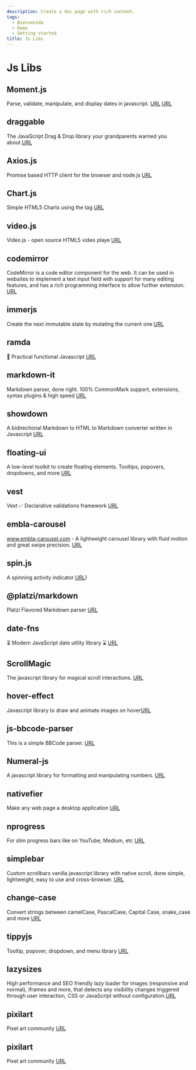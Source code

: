 ```yaml
---
description: Create a doc page with rich content.
tags:
  - Bienvenida
  - Demo
  - Getting started
title: Js Libs
---
```


# Js Libs

## Moment.js

Parse, validate, manipulate, and display dates in javascript. [URL](https://momentjs.com/)
[URL](https://github.com/moment/moment/)

## draggable

The JavaScript Drag & Drop library your grandparents warned you about.[URL](https://github.com/Shopify/draggable)

## Axios.js

Promise based HTTP client for the browser and node.js [URL](https://github.com/axios/axios)

## Chart.js

Simple HTML5 Charts using the <canvas/> tag [URL](https://github.com/chartjs/Chart.js)

## video.js

Video.js - open source HTML5 video playe [URL](https://github.com/videojs/video.js)

## codemirror

CodeMirror is a code editor component for the web. It can be used in websites to implement a text input field with support for many editing features, and has a rich programming interface to allow further extension. [URL](https://codemirror.net/)

## immerjs

Create the next immutable state by mutating the current one [URL](https://github.com/immerjs/immer)

## ramda

🐏 Practical functional Javascript [URL](https://github.com/ramda/ramda)

## markdown-it

Markdown parser, done right. 100% CommonMark support, extensions, syntax plugins & high speed [URL](https://github.com/markdown-it/markdown-it)

## showdown

A bidirectional Markdown to HTML to Markdown converter written in Javascript [URL](https://github.com/showdownjs/showdown)

## floating-ui

A low-level toolkit to create floating elements. Tooltips, popovers, dropdowns, and more [URL](https://github.com/floating-ui/floating-ui)

## vest

Vest ✅ Declarative validations framework [URL](https://github.com/ealush/vest)

## embla-carousel

www.embla-carousel.com - A lightweight carousel library with fluid motion and great swipe precision. [URL](https://github.com/davidjerleke/embla-carousel)

## spin.js

A spinning activity indicator [URL](https://github.com/fgnass/spin.js))

## @platzi/markdown

Platzi Flavored Markdown parser [URL](https://github.com/PlatziDev/markdown)

## date-fns

⏳ Modern JavaScript date utility library ⌛️ [URL](https://github.com/date-fns/date-fns)

## ScrollMagic

The javascript library for magical scroll interactions. [URL](https://github.com/janpaepke/ScrollMagic)

## hover-effect

Javascript library to draw and animate images on hover[URL](https://github.com/robin-dela/hover-effect)

## js-bbcode-parser

This is a simple BBCode parser. [URL](https://github.com/DasRed/js-bbcode-parser)

## Numeral-js

A javascript library for formatting and manipulating numbers. [URL](https://github.com/adamwdraper/Numeral-js)

## nativefier

Make any web page a desktop application [URL](https://github.com/nativefier/nativefier)

## nprogress

For slim progress bars like on YouTube, Medium, etc [URL](https://github.com/rstacruz/nprogress)

## simplebar

Custom scrollbars vanilla javascript library with native scroll, done simple, lightweight, easy to use and cross-browser. [URL](https://github.com/Grsmto/simplebar)

## change-case

Convert strings between camelCase, PascalCase, Capital Case, snake_case and more [URL](https://github.com/blakeembrey/change-case)

## tippyjs

Tooltip, popover, dropdown, and menu library [URL](https://github.com/atomiks/tippyjs)

## lazysizes

High performance and SEO friendly lazy loader for images (responsive and normal), iframes and more, that detects any visibility changes triggered through user interaction, CSS or JavaScript without configuration.[URL](https://github.com/aFarkas/lazysizes)

## pixilart

Pixel art community [URL](https://www.pixilart.com/)

## pixilart

Pixel art community [URL](https://www.pixilart.com/)
